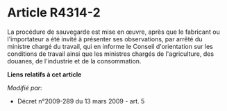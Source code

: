 # Article R4314-2

La procédure de sauvegarde est mise en œuvre, après que le fabricant ou l'importateur a été invité à présenter ses
observations, par arrêté du ministre chargé du travail, qui en informe le Conseil d'orientation sur les conditions de travail
ainsi que les ministres chargés de l'agriculture, des douanes, de l'industrie et de la consommation.

**Liens relatifs à cet article**

_Modifié par_:

  - Décret n°2009-289 du 13 mars 2009 - art. 5
